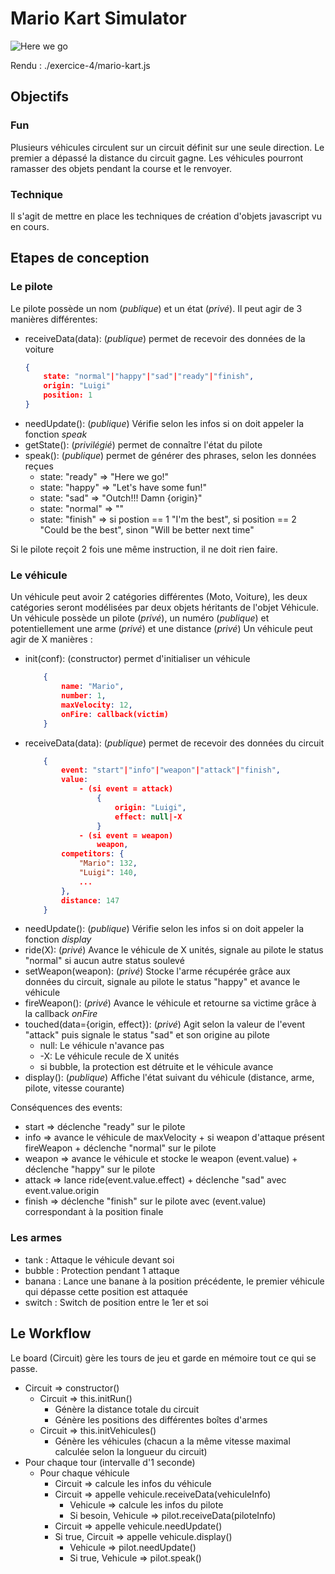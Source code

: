 # Mario Kart Simulator

![Here we go](https://i.pinimg.com/originals/fb/b0/7b/fbb07ba21236c1e24efd8c4d71b26743.png)

Rendu : ./exercice-4/mario-kart.js

## Objectifs

### Fun

Plusieurs véhicules circulent sur un circuit définit sur une seule direction.
Le premier a dépassé la distance du circuit gagne.
Les véhicules pourront ramasser des objets pendant la course et le renvoyer.

### Technique

Il s'agit de mettre en place les techniques de création d'objets javascript vu en cours.

## Etapes de conception

### Le pilote

Le pilote possède un nom (_publique_) et un état (_privé_).
Il peut agir de 3 manières différentes:

- receiveData(data): (_publique_) permet de recevoir des données de la voiture
    ```JSON
    {
        state: "normal"|"happy"|"sad"|"ready"|"finish",
        origin: "Luigi"
        position: 1
    }
    ```
- needUpdate(): (_publique_) Vérifie selon les infos si on doit appeler la fonction _speak_
- getState(): (_privilégié_) permet de connaître l'état du pilote
- speak(): (_publique_) permet de générer des phrases, selon les données reçues
  - state: "ready" => "Here we go!"
  - state: "happy" => "Let's have some fun!"
  - state: "sad" => "Outch!!! Damn {origin}"
  - state: "normal" => ""
  - state: "finish" => si postion == 1 "I'm the best", si position == 2 "Could be the best", sinon "Will be better next time"

Si le pilote reçoit 2 fois une même instruction, il ne doit rien faire.

### Le véhicule

Un véhicule peut avoir 2 catégories différentes (Moto, Voiture), les deux catégories seront modélisées par deux objets héritants de l'objet Véhicule.
Un véhicule possède un pilote (_privé_), un numéro (_publique_) et potentiellement une arme (_privé_) et une distance (_privé_)
Un véhicule peut agir de X manières :

- init(conf): (constructor) permet d'initialiser un véhicule
    ```JSON
        {
            name: "Mario",
            number: 1,
            maxVelocity: 12,
            onFire: callback(victim)
        }
    ```
- receiveData(data): (_publique_) permet de recevoir des données du circuit
    ```JSON
        {
            event: "start"|"info"|"weapon"|"attack"|"finish",
            value:
                - (si event = attack)
                    {
                        origin: "Luigi",
                        effect: null|-X
                    }
                - (si event = weapon)
                    weapon,
            competitors: {
                "Mario": 132,
                "Luigi": 140,
                ...
            },
            distance: 147
        }
    ```
- needUpdate(): (_publique_) Vérifie selon les infos si on doit appeler la fonction _display_
- ride(X): (_privé_) Avance le véhicule de X unités, signale au pilote le status "normal" si aucun autre status soulevé
- setWeapon(weapon): (_privé_) Stocke l'arme récupérée grâce aux données du circuit, signale au pilote le status "happy" et avance le véhicule
- fireWeapon(): (_privé_) Avance le véhicule et retourne sa victime grâce à la callback _onFire_
- touched(data={origin, effect}): (_privé_) Agit selon la valeur de l'event "attack" puis signale le status "sad" et son origine au pilote
  - null: Le véhicule n'avance pas
  - -X: Le véhicule recule de X unités
  - si bubble, la protection est détruite et le véhicule avance
- display(): (_publique_) Affiche l'état suivant du véhicule (distance, arme, pilote, vitesse courante)

Conséquences des events:
- start => déclenche "ready" sur le pilote
- info => avance le véhicule de maxVelocity + si weapon d'attaque présent fireWeapon + déclenche "normal" sur le pilote
- weapon => avance le véhicule et stocke le weapon (event.value) + déclenche "happy" sur le pilote
- attack => lance ride(event.value.effect) + déclenche "sad" avec event.value.origin
- finish => déclenche "finish" sur le pilote avec (event.value) correspondant à la position finale

### Les armes

- tank : Attaque le véhicule devant soi
- bubble : Protection pendant 1 attaque
- banana : Lance une banane à la position précédente, le premier véhicule qui dépasse cette position est attaquée
- switch : Switch de position entre le 1er et soi

## Le Workflow

Le board (Circuit) gère les tours de jeu et garde en mémoire tout ce qui se passe.

- Circuit => constructor()
  - Circuit => this.initRun()
    - Génère la distance totale du circuit
    - Génère les positions des différentes boîtes d'armes
  - Circuit => this.initVehicules()
    - Génère les véhicules (chacun a la même vitesse maximal calculée selon la longueur du circuit)
- Pour chaque tour (intervalle d'1 seconde)
  - Pour chaque véhicule
    - Circuit => calcule les infos du véhicule
    - Circuit => appelle vehicule.receiveData(vehiculeInfo)
      - Vehicule => calcule les infos du pilote
      - Si besoin, Vehicule => pilot.receiveData(piloteInfo)
    - Circuit => appelle vehicule.needUpdate()
    - Si true, Circuit => appelle vehicule.display()
      - Vehicule => pilot.needUpdate()
      - Si true, Vehicule => pilot.speak()